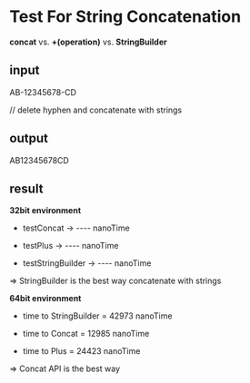 # Test For String Concatenation
**concat** vs. **+(operation)** vs. **StringBuilder**


**input**
---

AB-12345678-CD

// delete hyphen and concatenate with strings


**output**
---

AB12345678CD


**result**
---

**32bit environment**

* testConcat  ->  ---- nanoTime

* testPlus    ->  ---- nanoTime

* testStringBuilder ->  ---- nanoTime

⇒ StringBuilder is the best way concatenate with strings

**64bit environment**

* time to StringBuilder =	42973 nanoTime

* time to Concat =	12985 nanoTime

* time to Plus =		24423 nanoTime

⇒ Concat API is the best way 
